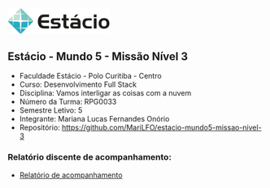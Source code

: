 [<img src="./estacio-logo.webp" width="200"/>](./estacio-logo.webp)

## Estácio - Mundo 5 - Missão Nível 3

- Faculdade Estácio - Polo Curitiba - Centro
- Curso: Desenvolvimento Full Stack
- Disciplina: Vamos interligar as coisas com a nuvem
- Número da Turma: RPG0033
- Semestre Letivo: 5
- Integrante: Mariana Lucas Fernandes Onório
- Repositório: https://github.com/MariLFO/estacio-mundo5-missao-nivel-3

### Relatório discente de acompanhamento:
- [Relatório de acompanhamento](./Miss%C3%A3o%20Pr%C3%A1tica_%20Mundo%205%20-%20N%C3%ADvel%203.pdf)
